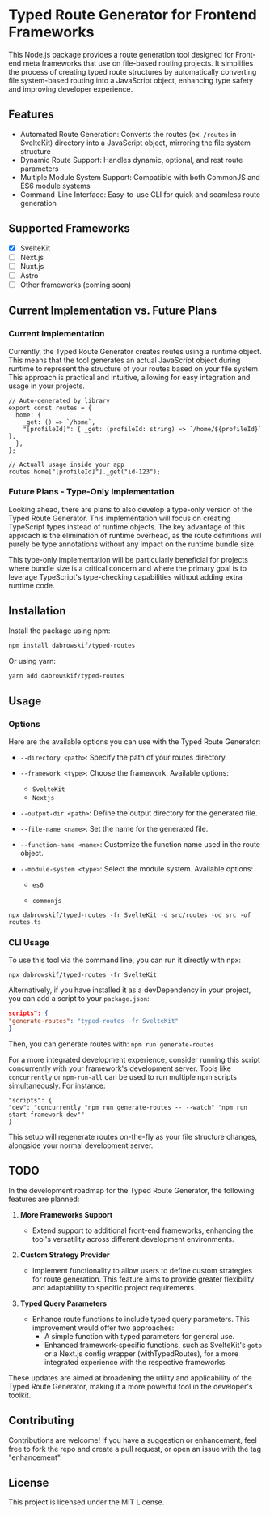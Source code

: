 # Typed Route Generator for Frontend Frameworks

This Node.js package provides a route generation tool designed for Front-end meta frameworks that use on file-based routing projects. It simplifies the process of creating typed route structures by automatically converting file system-based routing into a JavaScript object, enhancing type safety and improving developer experience.

## Features

- Automated Route Generation: Converts the routes (ex. `/routes` in SvelteKit) directory into a JavaScript object, mirroring the file system structure
- Dynamic Route Support: Handles dynamic, optional, and rest route parameters
- Multiple Module System Support: Compatible with both CommonJS and ES6 module systems
- Command-Line Interface: Easy-to-use CLI for quick and seamless route generation

## Supported Frameworks

- [x] SvelteKit
- [ ] Next.js
- [ ] Nuxt.js
- [ ] Astro
- [ ] Other frameworks (coming soon)

## Current Implementation vs. Future Plans

### Current Implementation

Currently, the Typed Route Generator creates routes using a runtime object. This means that the tool generates an actual JavaScript object during runtime to represent the structure of your routes based on your file system. This approach is practical and intuitive, allowing for easy integration and usage in your projects.

```
// Auto-generated by library
export const routes = {
  home: {
    _get: () => `/home`,
    "[profileId]": { _get: (profileId: string) => `/home/${profileId}` },
  },
};

// Actuall usage inside your app
routes.home["[profileId]"]._get("id-123");
```

### Future Plans - Type-Only Implementation

Looking ahead, there are plans to also develop a type-only version of the Typed Route Generator. This implementation will focus on creating TypeScript types instead of runtime objects. The key advantage of this approach is the elimination of runtime overhead, as the route definitions will purely be type annotations without any impact on the runtime bundle size.

This type-only implementation will be particularly beneficial for projects where bundle size is a critical concern and where the primary goal is to leverage TypeScript's type-checking capabilities without adding extra runtime code.

## Installation

Install the package using npm:

```bash
npm install dabrowskif/typed-routes
```

Or using yarn:

```bash
yarn add dabrowskif/typed-routes
```

## Usage

### Options

Here are the available options you can use with the Typed Route Generator:

- `--directory <path>`: Specify the path of your routes directory.
- `--framework <type>`: Choose the framework. Available options:
  - `SvelteKit`
  - `Nextjs`
- `--output-dir <path>`: Define the output directory for the generated file.
- `--file-name <name>`: Set the name for the generated file.
- `--function-name <name>`: Customize the function name used in the route object.
- `--module-system <type>`: Select the module system. Available options:

  - `es6`

  - `commonjs`

`npx dabrowskif/typed-routes -fr SvelteKit -d src/routes -od src -of routes.ts`

### CLI Usage

To use this tool via the command line, you can run it directly with npx:

`npx dabrowskif/typed-routes -fr SvelteKit`

Alternatively, if you have installed it as a devDependency in your project, you can add a script to your `package.json`:

```json
scripts": {
"generate-routes": "typed-routes -fr SvelteKit"
}
```

Then, you can generate routes with:
`npm run generate-routes`

For a more integrated development experience, consider running this script concurrently with your framework's development server. Tools like `concurrently` or `npm-run-all` can be used to run multiple npm scripts simultaneously. For instance:

```
"scripts": {
"dev": "concurrently "npm run generate-routes -- --watch" "npm run start-framework-dev""
}
```

This setup will regenerate routes on-the-fly as your file structure changes, alongside your normal development server.

## TODO

In the development roadmap for the Typed Route Generator, the following features are planned:

1. **More Frameworks Support**

   - Extend support to additional front-end frameworks, enhancing the tool's versatility across different development environments.

2. **Custom Strategy Provider**

   - Implement functionality to allow users to define custom strategies for route generation. This feature aims to provide greater flexibility and adaptability to specific project requirements.

3. **Typed Query Parameters**
   - Enhance route functions to include typed query parameters. This improvement would offer two approaches:
     - A simple function with typed parameters for general use.
     - Enhanced framework-specific functions, such as SvelteKit's `goto` or a Next.js config wrapper (withTypedRoutes), for a more integrated experience with the respective frameworks.

These updates are aimed at broadening the utility and applicability of the Typed Route Generator, making it a more powerful tool in the developer's toolkit.

## Contributing

Contributions are welcome! If you have a suggestion or enhancement, feel free to fork the repo and create a pull request, or open an issue with the tag "enhancement".

## License

This project is licensed under the MIT License.
